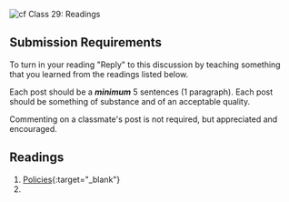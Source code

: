 ![cf](http://i.imgur.com/7v5ASc8.png) Class 29: Readings

## Submission Requirements
To turn in your reading "Reply" to this discussion by teaching something that you learned from the 
readings listed below.

Each post should be a ***minimum*** 5 sentences (1 paragraph). Each post should be something of substance and 
of an acceptable quality. 

Commenting on a classmate's post is not required, but appreciated and encouraged.

## Readings
1. [Policies](https://docs.microsoft.com/en-us/aspnet/core/security/authorization/policies?view=aspnetcore-2.1){:target="_blank"} 
2. [](https://docs.microsoft.com/en-us/aspnet/core/security/authorization/iauthorizationpolicyprovider?view=aspnetcore-2.1)